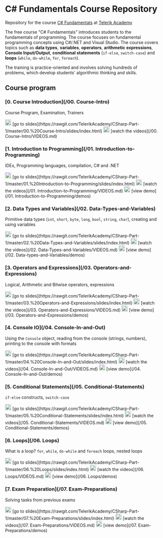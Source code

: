 #   C# Fundamentals Course Repository

Repository for the course [C# Fundamentals](http://telerikacademy.com/Courses/Courses/Details/323) at [Telerik Academy](http://telerikacademy.com)

The free course "C# Fundamentals" introduces students to the fundamentals of programming. The course focuses on fundamental programming concepts using C#/.NET and Visual Studio. The course covers topics such as **data types**, **variables**, **operators**, **arithmetic expressions**, **Console Input/Output**, **conditional statements** (`if-else`, `switch-case`) and **loops** (`while`, `do-while`, `for`, `foreach`).

The training is practice-oriented and involves solving hundreds of problems, which develop students' algorithmic thinking and skills. 

## Course program

### [0. Course Introduction](/00. Course-Intro)

Course Program, Examination, Trainers

<img src="https://raw.githubusercontent.com/TelerikAcademy/Common/master/icons/presentation.png" height="20" /> 
[go to slides](https://rawgit.com/TelerikAcademy/CSharp-Part-1/master/00.%20Course-Intro/slides/index.html)
<img src="https://raw.githubusercontent.com/TelerikAcademy/Common/master/icons/video.png" height="20">
[watch the videos](/00. Course-Intro/VIDEOS.md)


### [1. Introduction to Programming](/01. Introduction-to-Programming)

IDEs, Programming languages, compilation, C# and .NET

<img src="https://raw.githubusercontent.com/TelerikAcademy/Common/master/icons/presentation.png" height="20" /> 
[go to slides](https://rawgit.com/TelerikAcademy/CSharp-Part-1/master/01.%20Introduction-to-Programming/slides/index.html)
<img src="https://raw.githubusercontent.com/TelerikAcademy/Common/master/icons/video.png" height="20">
[watch the videos](/01. Introduction-to-Programming/VIDEOS.md)
<img src="https://raw.githubusercontent.com/TelerikAcademy/Common/master/icons/code.png" height="20">
[view demo](/01. Introduction-to-Programming/demos)


### [2. Data Types and Variables](/02. Data-Types-and-Variables)

Primitive data types (`int`, `short`, `byte`, `long`, `bool`, `string`, `char`), creating and using variables

<img src="https://raw.githubusercontent.com/TelerikAcademy/Common/master/icons/presentation.png" height="20" /> 
[go to slides](https://rawgit.com/TelerikAcademy/CSharp-Part-1/master/02.%20Data-Types-and-Variables/slides/index.html)
<img src="https://raw.githubusercontent.com/TelerikAcademy/Common/master/icons/video.png" height="20">
[watch the videos](/02. Data-Types-and-Variables/VIDEOS.md)
<img src="https://raw.githubusercontent.com/TelerikAcademy/Common/master/icons/code.png" height="20">
[view demo](/02. Data-types-and-Variables/demos)


### [3. Operators and Expressions](/03. Operators-and-Expressions)

Logical, Arithmetic and Bitwise operators, expressions

<img src="https://raw.githubusercontent.com/TelerikAcademy/Common/master/icons/presentation.png" height="20" /> 
[go to slides](https://rawgit.com/TelerikAcademy/CSharp-Part-1/master/03.%20Operators-and-Expressions/slides/index.html)
<img src="https://raw.githubusercontent.com/TelerikAcademy/Common/master/icons/video.png" height="20">
[watch the videos](/03. Operators-and-Expressions/VIDEOS.md)
<img src="https://raw.githubusercontent.com/TelerikAcademy/Common/master/icons/code.png" height="20">
[view demo](/03. Operators-and-Expressions/demos)


### [4. Console IO](/04. Console-In-and-Out)

Using the `Console` object, reading from the console (strings, numbers), printing to the console with formats

<img src="https://raw.githubusercontent.com/TelerikAcademy/Common/master/icons/presentation.png" height="20" /> 
[go to slides](https://rawgit.com/TelerikAcademy/CSharp-Part-1/master/04.%20Console-In-and-Out/slides/index.html)
<img src="https://raw.githubusercontent.com/TelerikAcademy/Common/master/icons/video.png" height="20">
[watch the videos](/04. Console-In-and-Out/VIDEOS.md)
<img src="https://raw.githubusercontent.com/TelerikAcademy/Common/master/icons/code.png" height="20">
[view demo](/04. Console-In-and-Out/demos)


### [5. Conditional Statements](/05. Conditional-Statements)

`if-else` constructs, `switch-case`

<img src="https://raw.githubusercontent.com/TelerikAcademy/Common/master/icons/presentation.png" height="20" /> 
[go to slides](https://rawgit.com/TelerikAcademy/CSharp-Part-1/master/05.%20Conditional-Statements/slides/index.html)
<img src="https://raw.githubusercontent.com/TelerikAcademy/Common/master/icons/video.png" height="20">
[watch the videos](/05. Conditional-Statements/VIDEOS.md)
<img src="https://raw.githubusercontent.com/TelerikAcademy/Common/master/icons/code.png" height="20">
[view demo](/05. Conditional-Statements/demos)


### [6. Loops](/06. Loops)

What is a loop? `for`, `while`, `do-while` and `foreach` loops, nested loops

<img src="https://raw.githubusercontent.com/TelerikAcademy/Common/master/icons/presentation.png" height="20" /> 
[go to slides](https://rawgit.com/TelerikAcademy/CSharp-Part-1/master/06.%20Loops/slides/index.html)
<img src="https://raw.githubusercontent.com/TelerikAcademy/Common/master/icons/video.png" height="20">
[watch the videos](/06. Loops/VIDEOS.md)
<img src="https://raw.githubusercontent.com/TelerikAcademy/Common/master/icons/code.png" height="20">
[view demo](/06. Loops/demos)


### [7. Exam Preparation](/07. Exam-Preparations)

Solving tasks from previous exams

<img src="https://raw.githubusercontent.com/TelerikAcademy/Common/master/icons/presentation.png" height="20" /> 
[go to slides](https://rawgit.com/TelerikAcademy/CSharp-Part-1/master/07.%20Exam-Preparations/slides/index.html)
<img src="https://raw.githubusercontent.com/TelerikAcademy/Common/master/icons/video.png" height="20">
[watch the videos](/07. Exam-Preparations/VIDEOS.md)
<img src="https://raw.githubusercontent.com/TelerikAcademy/Common/master/icons/code.png" height="20">
[view demo](/07. Exam-Preparations/demos)

